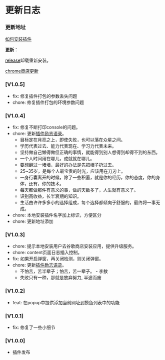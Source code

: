 # 更新日志

### 更新地址

[如何安装插件](https://github.com/OBKoro1/stop-mess-around/wiki/%E5%BF%AB%E9%80%9F%E4%B8%8A%E6%89%8B%E4%BB%A5%E5%8F%8A%E4%BD%BF%E7%94%A8%E8%AF%B4%E6%98%8E#%E5%AE%89%E8%A3%85%E6%8F%92%E4%BB%B6)

**更新**：

[release](https://github.com/OBKoro1/stop-mess-around/releases)卸载重新安装。

[chrome商店更新](https://chrome.google.com/webstore/detail/stop-mess-around/gbjbkekbbjbieijpebieifkmahlagncm/related?hl=zh-CN)

### [V1.0.5]

* fix: 修复插件打包的参数丢失问题
* chore: 修复插件打包的环境参数问题

### [V1.0.4]

* fix: 修复不断打印console的问题。
* chore: 更新[插件励志语录](https://github.com/OBKoro1/stop-mess-around/blob/master/src/utils/Default.js)。
    * 目标定在月亮之上，即使失败，也可以落在众星之间。
    * 学历代表过去、能力代表现在、学习力代表未来。
    * 坚持做自己懒得做但正确的事情，就能得到别人想得到却得不到的东西。
    * 一个人时间用在哪儿，成就就在哪儿。
    * 要想翻过一堵墙，最好的办法是先把帽子扔过去。
    * 25~35岁，是每个人最宝贵的时光，应该用在刀刃上。
    * 一身行囊离开的时候，除了一些积蓄，就是你的经历，你的态度，你的身体，还有，你的技术。
    * 每天都做那件有意义的事，做的天数多了，人生就有意义了。
    * 识别高收益，长半衰期的知识。
    * 生活由许许多多小的选择组成，每个选择都倾向于舒服的，最终将一事无成。
* chore: 本地安装插件名字加上标识，方便区分
* chore: 更新地址添加

### [V1.0.3]

* chore: 提示本地安装用户去谷歌商店安装应用，提供升级服务。
* chore: content页面日志插入控制。
* fix: 如果开启弹窗，再关闭检测，则关闭弹窗。
* chore: 更新[插件励志语录](https://github.com/OBKoro1/stop-mess-around/blob/master/src/utils/Default.js)。
    * 不怕苦，苦半辈子；怕苦，苦一辈子。 - 李敖
    * 失败只有一种，那就是放弃努力, 半途而废

### [V1.0.2]

* feat: 在popup中提供添加当前网址到摸鱼列表中的功能

### [V1.0.1]

* fix: 修复了一些小细节

### [V1.0.0]

* 插件发布